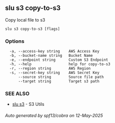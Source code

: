 ## slu s3 copy-to-s3

Copy local file to s3

```
slu s3 copy-to-s3 [flags]
```

### Options

```
  -a, --access-key string    AWS Access Key
  -b, --bucket-name string   Bucket Name
  -e, --endpoint string      Custom S3 Endpoint
  -h, --help                 help for copy-to-s3
  -r, --region string        AWS Region
  -s, --secret-key string    AWS Secret Key
      --source string        Source file path
      --target string        Target s3 path
```

### SEE ALSO

* [slu s3](slu_s3.md)	 - S3 Utils

###### Auto generated by spf13/cobra on 12-May-2025
